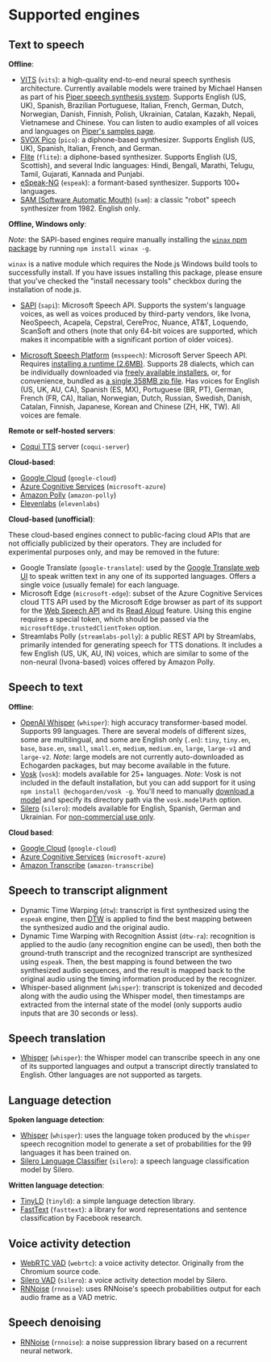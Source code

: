 
# Supported engines

## Text to speech

**Offline**:
* [VITS](https://github.com/jaywalnut310/vits) (`vits`): a high-quality end-to-end neural speech synthesis architecture. Currently available models were trained by Michael Hansen as part of his [Piper speech synthesis system](https://github.com/rhasspy/piper). Supports English (US, UK), Spanish, Brazilian Portuguese, Italian, French, German, Dutch, Norwegian, Danish, Finnish, Polish, Ukrainian, Catalan, Kazakh, Nepali, Vietnamese and Chinese. You can listen to audio examples of all voices and languages on [Piper's samples page](https://rhasspy.github.io/piper-samples/).
* [SVOX Pico](https://github.com/naggety/picotts) (`pico`): a diphone-based synthesizer. Supports English (US, UK), Spanish, Italian, French, and German.
* [Flite](https://github.com/festvox/flite) (`flite`): a diphone-based synthesizer. Supports English (US, Scottish), and several Indic languages: Hindi, Bengali, Marathi, Telugu, Tamil, Gujarati, Kannada and Punjabi.
* [eSpeak-NG](https://github.com/espeak-ng/espeak-ng/) (`espeak`): a formant-based synthesizer. Supports 100+ languages.
* [SAM (Software Automatic Mouth)](https://github.com/discordier/sam) (`sam`): a classic "robot" speech synthesizer from 1982. English only.

**Offline, Windows only**:

_Note_: the SAPI-based engines require manually installing the [`winax` npm package](https://www.npmjs.com/package/winax) by running `npm install winax -g`.

`winax` is a native module which requires the Node.js Windows build tools to successfully install. If you have issues installing this package, please ensure that you've checked the "install necessary tools" checkbox during the installation of node.js.

* [SAPI](https://en.wikipedia.org/wiki/Microsoft_Speech_API) (`sapi`): Microsoft Speech API. Supports the system's language voices, as well as voices produced by third-party vendors, like Ivona, NeoSpeech, Acapela, Cepstral, CereProc, Nuance, AT&T, Loquendo, ScanSoft and others (note that only 64-bit voices are supported, which makes it incompatible with a significant portion of older voices).

* [Microsoft Speech Platform](https://www.microsoft.com/en-us/download/details.aspx?id=27225) (`msspeech`): Microsoft Server Speech API. Requires [installing a runtime (2.6MB)](https://www.microsoft.com/en-us/download/details.aspx?id=27225). Supports 28 dialects, which can be individually downloaded via [freely available installers](https://www.microsoft.com/en-us/download/details.aspx?id=27224), or, for convenience, bundled as [a single 358MB zip file](https://drive.google.com/u/0/uc?id=1uQdFNxLzUxpaEwVVKhMawys8cIh3F21T&export=download). Has voices for English (US, UK, AU, CA), Spanish (ES, MX), Portuguese (BR, PT), German, French (FR, CA), Italian, Norwegian, Dutch, Russian, Swedish, Danish, Catalan, Finnish, Japanese, Korean and Chinese (ZH, HK, TW). All voices are female.

**Remote or self-hosted servers**:
* [Coqui TTS](https://github.com/coqui-ai/TTS) server (`coqui-server`)

**Cloud-based**:
* [Google Cloud](https://cloud.google.com/text-to-speech) (`google-cloud`)
* [Azure Cognitive Services](https://azure.microsoft.com/en-us/products/cognitive-services/text-to-speech/) (`microsoft-azure`)
* [Amazon Polly](https://aws.amazon.com/polly/) (`amazon-polly`)
* [Elevenlabs](https://beta.elevenlabs.io/) (`elevenlabs`)

**Cloud-based (unofficial)**:

These cloud-based engines connect to public-facing cloud APIs that are not officially publicized by their operators. They are included for experimental purposes only, and may be removed in the future:

* Google Translate (`google-translate`): used by the [Google Translate web UI](https://translate.google.com/) to speak written text in any one of its supported languages. Offers a single voice (usually female) for each language.
* Microsoft Edge (`microsoft-edge`): subset of the Azure Cognitive Services cloud TTS API used by the Microsoft Edge browser as part of its support for the [Web Speech API](https://developer.mozilla.org/en-US/docs/Web/API/Web_Speech_API) and its [Read Aloud](https://www.microsoft.com/en-us/edge/features/read-aloud?form=MT00D8) feature. Using this engine requires a special token, which should be passed via the `microsoftEdge.trustedClientToken` option.
* Streamlabs Polly (`streamlabs-polly`): a public REST API by Streamlabs, primarily intended for generating speech for TTS donations. It includes a few English (US, UK, AU, IN) voices, which are similar to some of the non-neural (Ivona-based) voices offered by Amazon Polly.

## Speech to text

**Offline**:
* [OpenAI Whisper](https://github.com/openai/whisper) (`whisper`): high accuracy transformer-based model. Supports 99 languages. There are several models of different sizes, some are multilingual, and some are English only (`.en`): `tiny`, `tiny.en`, `base`, `base.en`, `small`, `small.en`, `medium`, `medium.en`, `large`, `large-v1` and `large-v2`. _Note_: large models are not currently auto-downloaded as Echogarden packages, but may become available in the future.
* [Vosk](https://github.com/alphacep/vosk-api) (`vosk`): models available for 25+ languages. _Note_: Vosk is not included in the default installation, but you can add support for it using `npm install @echogarden/vosk -g`. You'll need to manually [download a model](https://alphacephei.com/vosk/models) and specify its directory path via the `vosk.modelPath` option.
* [Silero](https://github.com/snakers4/silero-models) (`silero`): models available for English, Spanish, German and Ukrainian. For [non-commercial use only](https://github.com/snakers4/silero-models/blob/master/LICENSE).

**Cloud based**:
* [Google Cloud](https://cloud.google.com/speech-to-text) (`google-cloud`)
* [Azure Cognitive Services](https://azure.microsoft.com/en-us/products/cognitive-services/speech-to-text/) (`microsoft-azure`)
* [Amazon Transcribe](https://aws.amazon.com/transcribe/) (`amazon-transcribe`)

## Speech to transcript alignment

* Dynamic Time Warping (`dtw`): transcript is first synthesized using the `espeak` engine, then [DTW](https://en.wikipedia.org/wiki/Dynamic_time_warping) is applied to find the best mapping between the synthesized audio and the original audio.
* Dynamic Time Warping with Recognition Assist (`dtw-ra`): recognition is applied to the audio (any recognition engine can be used), then both the ground-truth transcript and the recognized transcript are synthesized using `espeak`. Then, the best mapping is found between the two synthesized audio sequences, and the result is mapped back to the original audio using the timing information produced by the recognizer.
* Whisper-based alignment (`whisper`): transcript is tokenized and decoded along with the audio using the Whisper model, then timestamps are extracted from the internal state of the model (only supports audio inputs that are 30 seconds or less).

## Speech translation

* [Whisper](https://github.com/openai/whisper) (`whisper`): the Whisper model can transcribe speech in any one of its supported languages and output a transcript directly translated to English. Other languages are not supported as targets.

## Language detection

**Spoken language detection**:
* [Whisper](https://github.com/openai/whisper) (`whisper`): uses the language token produced by the `whisper` speech recognition model to generate a set of probabilities for the 99 languages it has been trained on.
* [Silero Language Classifier](https://github.com/snakers4/silero-vad/wiki/Other-Models) (`silero`): a speech language classification model by Silero.

**Written language detection**:
* [TinyLD](https://www.npmjs.com/package/tinyld) (`tinyld`): a simple language detection library.
* [FastText](https://github.com/facebookresearch/fastText) (`fasttext`): a library for word representations and sentence classification by Facebook research.

## Voice activity detection

* [WebRTC VAD](https://github.com/dpirch/libfvad) (`webrtc`): a voice activity detector. Originally from the Chromium source code.
* [Silero VAD](https://github.com/snakers4/silero-vad) (`silero`): a voice activity detection model by Silero.
* [RNNoise](https://github.com/xiph/rnnoise) (`rnnoise`): uses RNNoise's speech probabilities output for each audio frame as a VAD metric.

## Speech denoising

* [RNNoise](https://github.com/xiph/rnnoise) (`rnnoise`): a noise suppression library based on a recurrent neural network.
